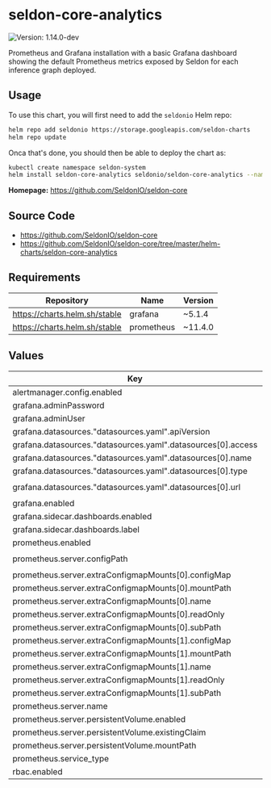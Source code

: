 # seldon-core-analytics

![Version: 1.14.0-dev](https://img.shields.io/static/v1?label=Version&message=1.14.0--dev&color=informational&style=flat-square)

Prometheus and Grafana installation with a basic Grafana dashboard showing
the default Prometheus metrics exposed by Seldon for each inference graph
deployed.

## Usage

To use this chart, you will first need to add the `seldonio` Helm repo:

```bash
helm repo add seldonio https://storage.googleapis.com/seldon-charts
helm repo update
```

Onca that's done, you should then be able to deploy the chart as:

```bash
kubectl create namespace seldon-system
helm install seldon-core-analytics seldonio/seldon-core-analytics --namespace seldon-system
```

**Homepage:** <https://github.com/SeldonIO/seldon-core>

## Source Code

* <https://github.com/SeldonIO/seldon-core>
* <https://github.com/SeldonIO/seldon-core/tree/master/helm-charts/seldon-core-analytics>

## Requirements

| Repository | Name | Version |
|------------|------|---------|
| https://charts.helm.sh/stable | grafana | ~5.1.4 |
| https://charts.helm.sh/stable | prometheus | ~11.4.0 |

## Values

| Key | Type | Default | Description |
|-----|------|---------|-------------|
| alertmanager.config.enabled | bool | `false` |  |
| grafana.adminPassword | string | `"password"` |  |
| grafana.adminUser | string | `"admin"` |  |
| grafana.datasources."datasources.yaml".apiVersion | int | `1` |  |
| grafana.datasources."datasources.yaml".datasources[0].access | string | `"proxy"` |  |
| grafana.datasources."datasources.yaml".datasources[0].name | string | `"prometheus"` |  |
| grafana.datasources."datasources.yaml".datasources[0].type | string | `"prometheus"` |  |
| grafana.datasources."datasources.yaml".datasources[0].url | string | `"http://seldon-core-analytics-prometheus-seldon"` |  |
| grafana.enabled | bool | `true` |  |
| grafana.sidecar.dashboards.enabled | bool | `true` |  |
| grafana.sidecar.dashboards.label | string | `"seldon_dashboard"` |  |
| prometheus.enabled | bool | `true` |  |
| prometheus.server.configPath | string | `"/etc/prometheus/conf/prometheus-config.yaml"` |  |
| prometheus.server.extraConfigmapMounts[0].configMap | string | `"prometheus-server-conf"` |  |
| prometheus.server.extraConfigmapMounts[0].mountPath | string | `"/etc/prometheus/conf/"` |  |
| prometheus.server.extraConfigmapMounts[0].name | string | `"prometheus-config-volume"` |  |
| prometheus.server.extraConfigmapMounts[0].readOnly | bool | `true` |  |
| prometheus.server.extraConfigmapMounts[0].subPath | string | `""` |  |
| prometheus.server.extraConfigmapMounts[1].configMap | string | `"prometheus-rules"` |  |
| prometheus.server.extraConfigmapMounts[1].mountPath | string | `"/etc/prometheus-rules"` |  |
| prometheus.server.extraConfigmapMounts[1].name | string | `"prometheus-rules-volume"` |  |
| prometheus.server.extraConfigmapMounts[1].readOnly | bool | `true` |  |
| prometheus.server.extraConfigmapMounts[1].subPath | string | `""` |  |
| prometheus.server.name | string | `"seldon"` |  |
| prometheus.server.persistentVolume.enabled | bool | `false` |  |
| prometheus.server.persistentVolume.existingClaim | string | `"seldon-claim"` |  |
| prometheus.server.persistentVolume.mountPath | string | `"/seldon-data"` |  |
| prometheus.service_type | string | `"ClusterIP"` |  |
| rbac.enabled | bool | `true` |  |
